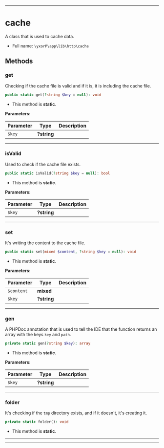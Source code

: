 ***

# cache

A class that is used to cache data.



* Full name: `\yxorP\app\lib\http\cache`




## Methods


### get

Checking if the cache file is valid and if it is, it is including the cache file.

```php
public static get(?string $key = null): void
```



* This method is **static**.




**Parameters:**

| Parameter | Type | Description |
|-----------|------|-------------|
| `$key` | **?string** |  |




***

### isValid

Used to check if the cache file exists.

```php
public static isValid(?string $key = null): bool
```



* This method is **static**.




**Parameters:**

| Parameter | Type | Description |
|-----------|------|-------------|
| `$key` | **?string** |  |




***

### set

It's writing the content to the cache file.

```php
public static set(mixed $content, ?string $key = null): void
```



* This method is **static**.




**Parameters:**

| Parameter | Type | Description |
|-----------|------|-------------|
| `$content` | **mixed** |  |
| `$key` | **?string** |  |




***

### gen

A PHPDoc annotation that is used to tell the IDE that the function returns an array with the keys `key` and `path`.

```php
private static gen(?string $key): array
```



* This method is **static**.




**Parameters:**

| Parameter | Type | Description |
|-----------|------|-------------|
| `$key` | **?string** |  |




***

### folder

It's checking if the `tmp` directory exists, and if it doesn't, it's creating it.

```php
private static folder(): void
```



* This method is **static**.







***


***

